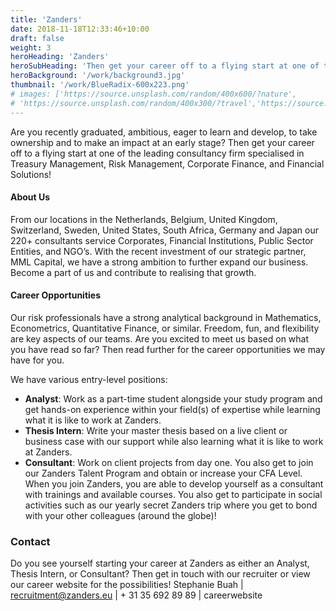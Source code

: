 ```yaml
---
title: 'Zanders'
date: 2018-11-18T12:33:46+10:00
draft: false
weight: 3
heroHeading: 'Zanders'
heroSubHeading: 'Then get your career off to a flying start at one of the leading consultancy firm specialised in Treasury Management, Risk Management, Corporate Finance, and Financial Solutions!'
heroBackground: '/work/background3.jpg'
thumbnail: '/work/BlueRadix-600x223.png'
# images: ['https://source.unsplash.com/random/400x600/?nature', 
# 'https://source.unsplash.com/random/400x300/?travel','https://source.unsplash.com/random/400x300/?architecture','https://source.unsplash.com/random/400x600/?buildings','https://source.unsplash.com/random/400x300/?city','https://source.unsplash.com/random/400x600/?business']
---
```

Are you recently graduated, ambitious, eager to learn and develop, to take ownership and to make an impact at an early stage? Then get your career off to a flying start at one of the leading consultancy firm specialised in Treasury Management, Risk Management, Corporate Finance, and Financial Solutions!

#### About Us

From our locations in the Netherlands, Belgium, United Kingdom, Switzerland, Sweden, United States, South Africa, Germany and Japan our 220+ consultants service Corporates, Financial Institutions, Public Sector Entities, and NGO’s. With the recent investment of our strategic partner, MML Capital, we have a strong ambition to further expand our business. Become a part of us and contribute to realising that growth.

#### Career Opportunities

Our risk professionals have a strong analytical background in Mathematics, Econometrics, Quantitative Finance, or similar. Freedom, fun, and flexibility are key aspects of our teams. Are you excited to meet us based on what you have read so far? Then read further for the career opportunities we may have for you.

We have various entry-level positions:

- **Analyst**: Work as a part-time student alongside your study program and get hands-on experience within your field(s) of expertise while learning what it is like to work at Zanders.
- **Thesis Intern**: Write your master thesis based on a live client or business case with our support while also learning what it is like to work at Zanders.
- **Consultant**: Work on client projects from day one. You also get to join our Zanders Talent Program and obtain or increase your CFA Level.
When you join Zanders, you are able to develop yourself as a consultant with trainings and available courses. You also get to participate in social activities such as our yearly secret Zanders trip where you get to bond with your other colleagues (around the globe)!

### Contact

Do you see yourself starting your career at Zanders as either an Analyst, Thesis Intern, or Consultant? Then get in touch with our recruiter or view our career website for the possibilities!
Stephanie Buah | recruitment@zanders.eu | + 31 35 692 89 89 | careerwebsite
